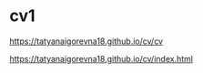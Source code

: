 # cv1
 https://tatyanaigorevna18.github.io/cv/cv
 
  https://tatyanaigorevna18.github.io/cv/index.html
